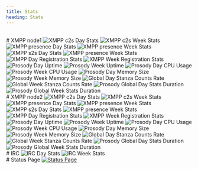 ```yaml
---
title: Stats
heading: Stats
---
```


<br>
# XMPP node1
<img src="https://munin.koderoot.net/koderoot.net/venus.koderoot.net/prosody_c2s-day.png" alt="XMPP c2s Day Stats" />
<img src="https://munin.koderoot.net/koderoot.net/venus.koderoot.net/prosody_c2s-week.png" alt="XMPP c2s Week Stats" />
<img src="https://munin.koderoot.net/koderoot.net/venus.koderoot.net/prosody_presence-day.png" alt="XMPP presence Day Stats" />
<img src="https://munin.koderoot.net/koderoot.net/venus.koderoot.net/prosody_presence-week.png" alt="XMPP presence Week Stats" />
<img src="https://munin.koderoot.net/koderoot.net/venus.koderoot.net/prosody_s2s-day.png" alt="XMPP s2s Day Stats" />
<img src="https://munin.koderoot.net/koderoot.net/venus.koderoot.net/prosody_s2s-week.png" alt="XMPP presence Week Stats" />
<img src="https://munin.koderoot.net/koderoot.net/venus.koderoot.net/prosody_users-day.png" alt="XMPP Day Registration Stats" />
<img src="https://munin.koderoot.net/koderoot.net/venus.koderoot.net/prosody_users-week.png" alt="XMPP Week Registration Stats" />
<img src="https://munin.koderoot.net/koderoot.net/venus.koderoot.net/prosody_uptime-day.png" alt="Prosody Day Uptime" />
<img src="https://munin.koderoot.net/koderoot.net/venus.koderoot.net/prosody_uptime-week.png" alt="Prosody Week Uptime" />
<img src="https://munin.koderoot.net/koderoot.net/im.koderoot.net/global_cpu_amount-day.png" alt="Prosody Day CPU Usage" />
<img src="https://munin.koderoot.net/koderoot.net/im.koderoot.net/global_cpu_amount-week.png" alt="Prosody Week CPU Usage" />
<img src="https://munin.koderoot.net/koderoot.net/im.koderoot.net/global_memory_size-day.png" alt="Prosody Day Memory Size" />
<img src="https://munin.koderoot.net/koderoot.net/im.koderoot.net/global_memory_size-week.png" alt="Prosody Week Memory Size" />
<img src="https://munin.koderoot.net/koderoot.net/im.koderoot.net/global_stanza_counts_rate-day.png" alt="Global Day Stanza Counts Rate" />
<img src="https://munin.koderoot.net/koderoot.net/im.koderoot.net/global_stanza_counts_rate-week.png" alt="Global Week Stanza Counts Rate" />
<img src="https://munin.koderoot.net/koderoot.net/im.koderoot.net/global_stats_duration-day.png" alt="Prosody Global Day Stats Duration" />
<img src="https://munin.koderoot.net/koderoot.net/im.koderoot.net/global_stats_duration-week.png" alt="Prosody Global Week Stats Duration" />


<br>
# XMPP node2
<img src="https://munin.koderoot.net/koderoot.net/io.koderoot.net/prosody_c2s-day.png" alt="XMPP c2s Day Stats" />
<img src="https://munin.koderoot.net/koderoot.net/io.koderoot.net/prosody_c2s-week.png" alt="XMPP c2s Week Stats" />
<img src="https://munin.koderoot.net/koderoot.net/io.koderoot.net/prosody_presence-day.png" alt="XMPP presence Day Stats" />
<img src="https://munin.koderoot.net/koderoot.net/io.koderoot.net/prosody_presence-week.png" alt="XMPP presence Week Stats" />
<img src="https://munin.koderoot.net/koderoot.net/io.koderoot.net/prosody_s2s-day.png" alt="XMPP s2s Day Stats" />
<img src="https://munin.koderoot.net/koderoot.net/io.koderoot.net/prosody_s2s-week.png" alt="XMPP presence Week Stats" />
<img src="https://munin.koderoot.net/koderoot.net/io.koderoot.net/prosody_users-day.png" alt="XMPP Day Registration Stats" />
<img src="https://munin.koderoot.net/koderoot.net/io.koderoot.net/prosody_users-week.png" alt="XMPP Week Registration Stats" />
<img src="https://munin.koderoot.net/koderoot.net/io.koderoot.net/prosody_uptime-day.png" alt="Prosody Day Uptime" />
<img src="https://munin.koderoot.net/koderoot.net/io.koderoot.net/prosody_uptime-week.png" alt="Prosody Week Uptime" />
<img src="https://munin.koderoot.net/im/kode.im/global_cpu_amount-day.png" alt="Prosody Day CPU Usage" />
<img src="https://munin.koderoot.net/im/kode.im/global_cpu_amount-week.png" alt="Prosody Week CPU Usage" />
<img src="https://munin.koderoot.net/im/kode.im/global_memory_size-day.png" alt="Prosody Day Memory Size" />
<img src="https://munin.koderoot.net/im/kode.im/global_memory_size-week.png" alt="Prosody Week Memory Size" />
<img src="https://munin.koderoot.net/im/kode.im/global_stanza_counts_rate-day.png" alt="Global Day Stanza Counts Rate" />
<img src="https://munin.koderoot.net/im/kode.im/global_stanza_counts_rate-week.png" alt="Global Week Stanza Counts Rate" />
<img src="https://munin.koderoot.net/im/kode.im/global_stats_duration-day.png" alt="Prosody Global Day Stats Duration" />
<img src="https://munin.koderoot.net/im/kode.im/global_stats_duration-week.png" alt="Prosody Global Week Stats Duration" />


<br>
# IRC
<img src="https://munin.koderoot.net/koderoot.net/venus.koderoot.net/ircstats-day.png" alt="IRC Day Stats" />
<img src="https://munin.koderoot.net/koderoot.net/venus.koderoot.net/ircstats-week.png" alt="IRC Week Stats" />

<br>
# Status Page
<a href="https://status.koderoot.net"><img src="https://media.koderoot.net/images/statuspage.png" title="KodeNet Status Page" alt="Status Page"/></a>
